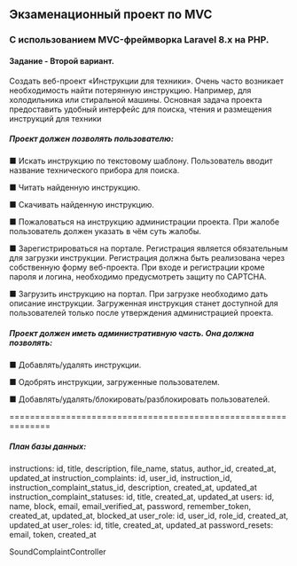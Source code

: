 ## **Экзаменационный проект по MVC**

### C использованием MVC-фреймворка Laravel 8.x на PHP.

#### Задание - Второй вариант.

Создать веб-проект «Инструкции для техники». Очень часто возникает необходимость найти потерянную инструкцию. Например, для холодильника или стиральной машины.
Основная задача проекта предоставить удобный интерфейс для поиска, чтения и размещения инструкций для техники

##### **Проект должен позволять пользователю:**

■ Искать инструкцию по текстовому шаблону. Пользователь вводит название технического прибора для поиска.

■ Читать найденную инструкцию.

■ Скачивать найденную инструкцию.

■ Пожаловаться на инструкцию администрации проекта. При жалобе пользователь должен указать в чём суть жалобы.

■ Зарегистрироваться на портале. Регистрация является обязательным для загрузки инструкции. Регистрация должна быть реализована через собственную форму веб-проекта. При входе и регистрации кроме пароля и логина, необходимо предусмотреть защиту по CAPTCHA.

■ Загрузить инструкцию на портал. При загрузке необходимо дать описание инструкции. Загруженная инструкция станет доступной для пользователей только после утверждения администрацией проекта.

##### **Проект должен иметь административную часть. Она должна позволять:**

■ Добавлять/удалять инструкции.

■ Одобрять инструкции, загруженные пользователем.

■ Добавлять/удалять/блокировать/разблокировать пользователей.


==============================================================

##### **План базы данных:**
instructions: id, title, description, file_name, status, author_id, created_at, updated_at
instruction_complaints: id, user_id, instruction_id, instruction_сomplaint_status_id, description, created_at, updated_at
instruction_complaint_statuses: id, title, created_at, updated_at
users: id, name, block, email, email_verified_at, password, remember_token, created_at, updated_at, blocked_at
user_role: id, user_id, role_id, created_at, updated_at
user_roles: id, title, created_at, updated_at
password_resets: email, token, created_at	

SoundСomplaintController
